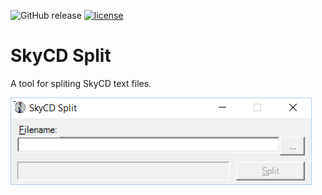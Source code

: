 ![GitHub release](https://img.shields.io/github/release/SkyCD/skycd-split.svg?maxAge=2592000) [![license](https://img.shields.io/badge/license-New%20BSD-blue.svg)](License.txt)
# SkyCD Split

A tool for spliting SkyCD text files.

![](https://github.com/SkyCD/skycd-split/blob/master/screenshots/1.png?raw=true)
